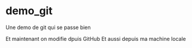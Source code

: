 # demo_git
Une demo de git qui se passe bien


Et maintenant on modifie dpuis GitHub
Et aussi depuis ma machine locale
